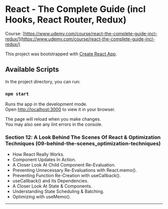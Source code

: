 # React - The Complete Guide (incl Hooks, React Router, Redux)
Course: [https://www.udemy.com/course/react-the-complete-guide-incl-redux/](https://www.udemy.com/course/react-the-complete-guide-incl-redux/)

This project was bootstrapped with [Create React App](https://github.com/facebook/create-react-app).

## Available Scripts

In the project directory, you can run:

### `npm start`

Runs the app in the development mode.\
Open [http://localhost:3000](http://localhost:3000) to view it in your browser.

The page will reload when you make changes.\
You may also see any lint errors in the console.

### Section 12: A Look Behind The Scenes Of React & Optimization Techniques (09-behind-the-scenes_optimization-techniques)
- How React Really Works.
- Component Updates In Action.
- A Closer Look At Child Component Re-Evaluation.
- Preventing Unnecessary Re-Evaluations with React.memo().
- Preventing Function Re-Creation with useCallback().
- useCallback() and its Dependencies.
- A Closer Look At State & Components.
- Understanding State Scheduling & Batching.
- Optimizing with useMemo().
---
